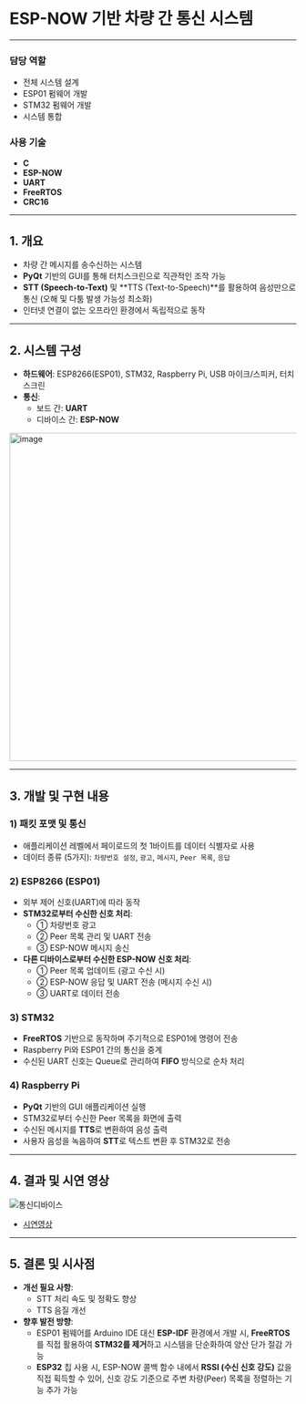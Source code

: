 # ESP-NOW 기반 차량 간 통신 시스템

---

###  담당 역할
- 전체 시스템 설계
- ESP01 펌웨어 개발
- STM32 펌웨어 개발
- 시스템 통합

### 사용 기술
- **C**
- **ESP-NOW**
- **UART**
- **FreeRTOS**
- **CRC16**

---

## 1. 개요
- 차량 간 메시지를 송수신하는 시스템
- **PyQt** 기반의 GUI를 통해 터치스크린으로 직관적인 조작 가능
- **STT (Speech-to-Text)** 및 **TTS (Text-to-Speech)**를 활용하여 음성만으로 통신 (오해 및 다툼 발생 가능성 최소화)
- 인터넷 연결이 없는 오프라인 환경에서 독립적으로 동작

---

## 2. 시스템 구성
- **하드웨어**: ESP8266(ESP01), STM32, Raspberry Pi, USB 마이크/스피커, 터치스크린
- **통신**:
    - 보드 간: **UART**
    - 디바이스 간: **ESP-NOW**

<img width="773" height="576" alt="image" src="https://github.com/user-attachments/assets/7618a7a0-737c-4305-b599-93293f2e2fb1" />



---

## 3. 개발 및 구현 내용

### 1) 패킷 포맷 및 통신
- 애플리케이션 레벨에서 페이로드의 첫 1바이트를 데이터 식별자로 사용
- 데이터 종류 (5가지): `차량번호 설정`, `광고`, `메시지`, `Peer 목록`, `응답`

### 2) ESP8266 (ESP01)
- 외부 제어 신호(UART)에 따라 동작
- **STM32로부터 수신한 신호 처리**:
    - ① 차량번호 광고
    - ② Peer 목록 관리 및 UART 전송
    - ③ ESP-NOW 메시지 송신
- **다른 디바이스로부터 수신한 ESP-NOW 신호 처리**:
    - ① Peer 목록 업데이트 (광고 수신 시)
    - ② ESP-NOW 응답 및 UART 전송 (메시지 수신 시)
    - ③ UART로 데이터 전송

### 3) STM32
- **FreeRTOS** 기반으로 동작하며 주기적으로 ESP01에 명령어 전송
- Raspberry Pi와 ESP01 간의 통신을 중계
- 수신된 UART 신호는 Queue로 관리하여 **FIFO** 방식으로 순차 처리

### 4) Raspberry Pi
- **PyQt** 기반의 GUI 애플리케이션 실행
- STM32로부터 수신한 Peer 목록을 화면에 출력
- 수신된 메시지를 **TTS**로 변환하여 음성 출력
- 사용자 음성을 녹음하여 **STT**로 텍스트 변환 후 STM32로 전송

---

## 4. 결과 및 시연 영상
![통신디바이스](https://github.com/user-attachments/assets/cbd59949-d0b5-499e-8b9f-2b332891d670)
- [시연영상](https://www.youtube.com/watch?v=OlyLxImdYlo)

---

## 5. 결론 및 시사점
- **개선 필요 사항**:
    - STT 처리 속도 및 정확도 향상
    - TTS 음질 개선
- **향후 발전 방향**:
    - ESP01 펌웨어를 Arduino IDE 대신 **ESP-IDF** 환경에서 개발 시, **FreeRTOS**를 직접 활용하여 **STM32를 제거**하고 시스템을 단순화하여 양산 단가 절감 가능
    - **ESP32** 칩 사용 시, ESP-NOW 콜백 함수 내에서 **RSSI (수신 신호 강도)** 값을 직접 획득할 수 있어, 신호 강도 기준으로 주변 차량(Peer) 목록을 정렬하는 기능 추가 가능
